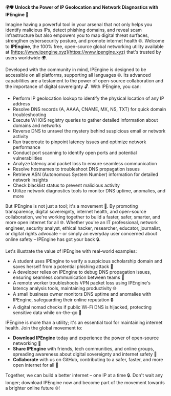 🌍🛡️ **Unlock the Power of IP Geolocation and Network Diagnostics with IPEngine 🚀**

Imagine having a powerful tool in your arsenal that not only helps you identify malicious IPs, detect phishing domains, and reveal scam infrastructure but also empowers you to map digital threat surfaces, strengthen cybersecurity posture, and promote internet health 🌐. Welcome to **IPEngine**, the 100% free, open-source global networking utility available at [https://www.ipengine.xyz](https://www.ipengine.xyz) that's trusted by users worldwide 🌍.

Developed with the community in mind, IPEngine is designed to be accessible on all platforms, supporting all languages 🌐. Its advanced capabilities are a testament to the power of open-source collaboration and the importance of digital sovereignty 🔓. With IPEngine, you can:

* Perform IP geolocation lookup to identify the physical location of any IP address
* Resolve DNS records (A, AAAA, CNAME, MX, NS, TXT) for quick domain troubleshooting
* Execute WHOIS registry queries to gather detailed information about domains and networks
* Reverse DNS to unravel the mystery behind suspicious email or network activity
* Run traceroute to pinpoint latency issues and optimize network performance
* Conduct port scanning to identify open ports and potential vulnerabilities
* Analyze latency and packet loss to ensure seamless communication
* Resolve hostnames to troubleshoot DNS propagation issues
* Retrieve ASN (Autonomous System Number) information for detailed network insights
* Check blacklist status to prevent malicious activity
* Utilize network diagnostics tools to monitor DNS uptime, anomalies, and more

But IPEngine is not just a tool; it's a movement 🚀. By promoting transparency, digital sovereignty, internet health, and open-source collaboration, we're working together to build a faster, safer, smarter, and more open internet for all 🌐. Whether you're an IT professional, network engineer, security analyst, ethical hacker, researcher, educator, journalist, or digital rights advocate – or simply an everyday user concerned about online safety – IPEngine has got your back 🔒.

Let's illustrate the value of IPEngine with real-world examples:

* A student uses IPEngine to verify a suspicious scholarship domain and saves herself from a potential phishing attack 🚨
* A developer relies on IPEngine to debug DNS propagation issues, ensuring seamless communication between teams 📡
* A remote worker troubleshoots VPN packet loss using IPEngine's latency analysis tools, maintaining productivity 🌐
* A small business owner monitors DNS uptime and anomalies with IPEngine, safeguarding their online reputation 🔒
* A digital nomad checks if public Wi-Fi DNS is hijacked, protecting sensitive data while on-the-go 📱

IPEngine is more than a utility; it's an essential tool for maintaining internet health. Join the global movement to:

* **Download IPEngine** today and experience the power of open-source networking 🔧
* **Share IPEngine** with friends, tech communities, and online groups, spreading awareness about digital sovereignty and internet safety 🤝
* **Collaborate** with us on GitHub, contributing to a safer, faster, and more open internet for all 🌟

Together, we can build a better internet – one IP at a time 🔒. Don't wait any longer; download IPEngine now and become part of the movement towards a brighter online future 🌐!